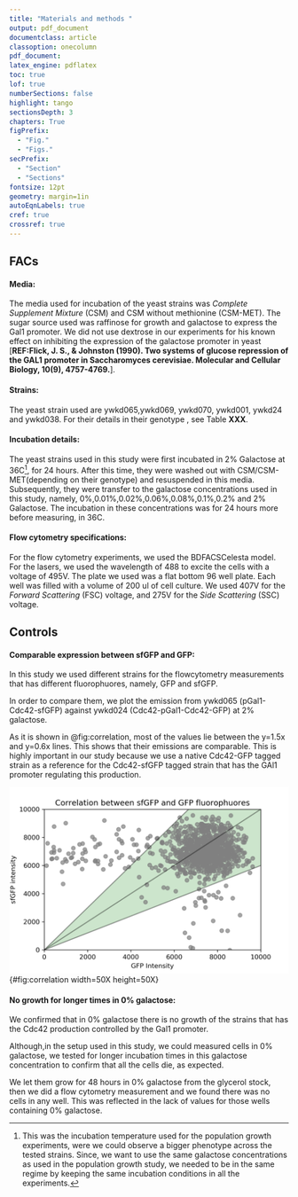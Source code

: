 ```yaml
---
title: "Materials and methods "
output: pdf_document
documentclass: article
classoption: onecolumn
pdf_document:
latex_engine: pdflatex
toc: true
lof: true
numberSections: false
highlight: tango
sectionsDepth: 3
chapters: True
figPrefix:
  - "Fig."
  - "Figs."
secPrefix:
  - "Section"
  - "Sections"
fontsize: 12pt
geometry: margin=1in
autoEqnLabels: true
cref: true
crossref: true
---
```


## FACs

#### Media:
The media used for incubation of the yeast strains was *Complete Supplement Mixture* (CSM) and CSM without methionine (CSM-MET). The sugar source used was raffinose for growth and galactose to express the Gal1 promoter. We did not use dextrose in our experiments for his known effect on inhibiting the expression of the galactose promoter in yeast [**REF:Flick, J. S., & Johnston (1990). Two systems of glucose repression of the GAL1 promoter in Saccharomyces cerevisiae. Molecular and Cellular Biology, 10(9), 4757-4769.**].

#### Strains:

The yeast strain used are ywkd065,ywkd069, ywkd070, ywkd001, ywkd24 and ywkd038. For their details in their genotype , see Table **XXX**.

#### Incubation details:

The yeast strains used in this study were first incubated in 2% Galactose at 36C[^1], for 24 hours. After this time, they were washed out with CSM/CSM-MET(depending on their genotype) and resuspended in this media. Subsequently, they were transfer to the galactose concentrations used in this study, namely, 0%,0.01%,0.02%,0.06%,0.08%,0.1%,0.2% and 2% Galactose. The incubation in these concentrations was for 24 hours more before measuring, in 36C.

[^1]: This was the incubation temperature used for the population growth experiments, were we could observe a bigger phenotype across the tested strains. Since, we want to use the same galactose concentrations as used in the population growth study, we needed to be in the same regime by keeping the same incubation conditions in all the experiments.

#### Flow cytometry specifications:
For the flow cytometry experiments, we used the BDFACSCelesta model. For the lasers, we used the wavelength of 488 to excite the cells with a voltage of 495V. The plate we used was a flat bottom 96 well plate. Each well was filled with a volume of 200 ul of cell culture. We used 407V for the *Forward Scattering* (FSC) voltage, and 275V for the *Side Scattering* (SSC) voltage.

## Controls

#### Comparable expression between sfGFP and GFP:

In this study we used different strains for the flowcytometry measurements that has different fluorophuores, namely, GFP and sfGFP.

In order to compare them, we plot the emission from ywkd065 (pGal1-Cdc42-sfGFP) against ywkd024 (Cdc42-pGal1-Cdc42-GFP) at 2% galactose.

As it is shown in @fig:correlation, most of the values lie between the y=1.5x and y=0.6x lines. This shows that their emissions are comparable.
This is highly important in our study because we use a native Cdc42-GFP tagged strain as a reference for the Cdc42-sfGFP tagged strain that has the GAl1 promoter regulating this production.


![Correlation between both the GFP and sfGFP fluorophuores. This data is from 2% galactose from the ywkd024 and ywkd065 strain.](../images/Correlation-between-sfGFP-GFP-fluorophuores.png){#fig:correlation width=50X height=50X}


#### No growth for longer times in 0% galactose:

We confirmed that in 0% galactose there is no growth of the strains that has the Cdc42 production controlled by the Gal1 promoter.

Although,in the setup used in this study, we could measured cells in 0% galactose, we tested for longer incubation times in this galactose concentration to confirm that all the cells die, as expected.

We let them grow for 48 hours in 0% galactose from the glycerol stock, then we did a flow cytometry measurement and we found there was no cells in any well.
This was reflected in the lack of values for those wells containing 0% galactose.
